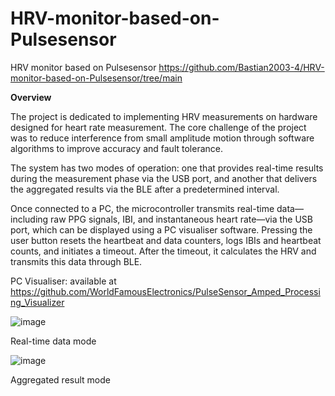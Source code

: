 # HRV-monitor-based-on-Pulsesensor
HRV monitor based on Pulsesensor
https://github.com/Bastian2003-4/HRV-monitor-based-on-Pulsesensor/tree/main

**Overview**

The project is dedicated to implementing HRV measurements on hardware designed for heart rate measurement. The core challenge of the project was to reduce interference from small amplitude motion through software algorithms to improve accuracy and fault tolerance.

The system has two modes of operation: one that provides real-time results during the measurement phase via the USB port, and another that delivers the aggregated results via the BLE after a predetermined interval.

Once connected to a PC, the microcontroller transmits real-time data—including raw PPG signals, IBI, and instantaneous heart rate—via the USB port, which can be displayed using a PC visualiser software. Pressing the user button resets the heartbeat and data counters, logs IBIs and heartbeat counts, and initiates a timeout. After the timeout, it calculates the HRV and transmits this data through BLE.

PC Visualiser: available at https://github.com/WorldFamousElectronics/PulseSensor_Amped_Processing_Visualizer

![image](https://github.com/Bastian2003-4/HRV-monitor-based-on-Pulsesensor/assets/115745326/bb0772b8-d366-4b02-84f5-839d8a5a3712)

Real-time data mode

![image](https://github.com/Bastian2003-4/HRV-monitor-based-on-Pulsesensor/assets/115745326/b94696b1-8d3b-4f4d-a6b2-bcf9eae07634)

Aggregated result mode

